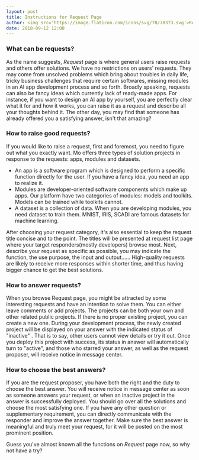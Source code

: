 ```yaml
---
layout: post
title: Instructions for Request Page
author: <img src='https://image.flaticon.com/icons/svg/78/78373.svg'>Rehearsal
date: 2018-09-12 12:00
---
```

### What can be requests?
As the name suggests, _Request_ page is where general users raise requests and others offer solutions. We have no restrictions on users' requests. They may come from unsolved problems which bring about troubles in daily life, tricky business challenges that require certain softwares, missing modules in an AI app development process and so forth. 
Broadly speaking, requests can also be fancy ideas which currently lack of ready-made apps. For instance, if you want to design an AI app by yourself, you are perfectly clear what it for and how it works, you can raise it as a request and describe all your thoughts behind it. The other day, you may find that someone has already offered you a satisfying answer, isn't that amazing?
### How to raise good requests?
If you would like to raise a request, first and foremost, you need to figure out what you exactly want. Mo offers three types of solution projects in response to the requests: apps, modules and datasets. 

- An app is a software program which is designed to perform a specific function directly for the user. If you have a fancy idea, you need an app to realize it.
- Modules are developer-oriented software components which make up apps. Our platform have two categories of modules: models and toolkits. Models can be trained while toolkits cannot.
- A dataset is a collection of data. When you are developing modules, you need dataset to train them. MNIST, IRIS, SCADI are famous datasets for machine learning.

After choosing your request category, it's also essential to keep the request title concise and to the point. The titles will be presented at request list page where your target responders(mostly developers) browse most. Next, describe your request as specific as possible, you may indicate the function, the use purpose, the input and output…… High-quality requests are likely to receive more responses within shorter time, and thus having bigger chance to get the best solutions. 
### How to answer requests?
When you browse Request page, you might be attracted by some interesting requests and have an intention to solve them. You can either leave comments or add projects. The projects can be both your own and other related public projects. If there is no proper existing project, you can create a new one. During your development process, the newly created project will be displayed on your answer with the indicated status of "inactive" . That is to say, other users cannot view details or try it out. Once you deploy this project with success, its status in answer will automatically turn to "active", and those who starred your answer, as well as the request proposer, will receive notice in message center. 
### How to choose the best answers?
If you are the request proposer, you have both the right and the duty to choose the best answer. You will receive notice in message center as soon as someone answers your request, or when an inactive project in the answer is successfully deployed. You should go over all the solutions and choose the most satisfying one. If you have any other question or supplementary requirement, you can directly communicate with the responder and improve the answer together. Make sure the best answer is meaningful and truly meet your request, for it will be posted on the most prominent position. 

Guess you've almost known all the functions on _Request_ page now, so why not have a try? 
